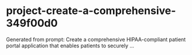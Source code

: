 # project-create-a-comprehensive-349f00d0
Generated from prompt: Create a comprehensive HIPAA-compliant patient portal application that enables patients to securely ...
